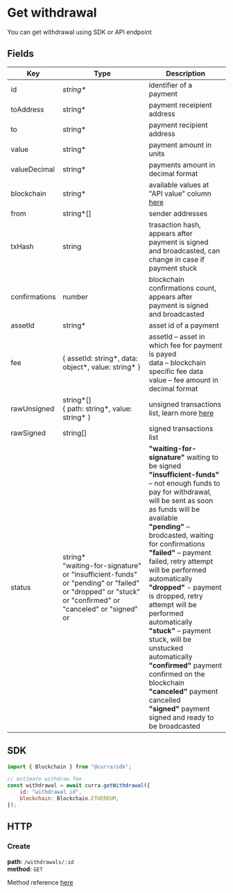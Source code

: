 # Get withdrawal

You can get withdrawal using SDK or API endpoint

## Fields

<table>
<thead>
<tr>
<th>Key</th>
<th>Type</th>
<th>Description</th>
</tr>
</thead>
<tbody>

<tr>
<td>id</td>
<td><i>string*</i></td>
<td>identifier of a payment</td>
</tr>

<tr>
<td>toAddress</td>
<td>
string*
</td>
<td>
payment receipient address
</td>
</tr>

<tr>
<td>to</td>
<td>
string*
</td>
<td>
payment recipient address
</td>
</tr>

<tr>
<td>value</td>
<td>
string*
</td>
<td>
payment amount in units
</td>
</tr>

<tr>
<td>valueDecimal</td>
<td>
string*
</td>
<td>
payments amount in decimal format
</td>
</tr>

<tr>
<td>blockchain</td>
<td>
string*
</td>
<td>
available values at "API value" column <a href="/introduction/availability.html">here<a/>
</td>
</tr>

<tr>
<td>from</td>
<td>
string*[]
</td>
<td>
sender addresses
</td>
</tr>

<tr>
<td>txHash</td>
<td>
string
</td>
<td>
trasaction hash, appears after payment is signed and broadcasted, can change in case if payment stuck
</td>
</tr>

<tr>
<td>confirmations</td>
<td>
number
</td>
<td>
blockchain confirmations count, appears after payment is signed and broadcasted
</td>
</tr>

<tr>
<td>assetId</td>
<td>
string*
</td>
<td>
asset id of a payment 
</td>
</tr>

<tr>
<td>fee</td>
<td>
{ assetId: string*, data: object*, value: string* }
</td>
<td>
assetId – asset in which fee for payment is payed<br/>
data – blockchain specific fee data<br/>
value – fee amount in decimal format
</td>
</tr>

<tr>
<td>rawUnsigned</td>
<td>
string*[]<br/>{ path: string*, value: string* }
</td>
<td>
unsigned transactions list, learn more <a href="/features/withdrawals/sign.html" target="_blank">here</a>
</td>
</tr>

<tr>
<td>rawSigned</td>
<td>
string[]
</td>
<td>
signed transactions list
</td>
</tr>

<tr>
<td>status</td>
<td>
string*<br/>
"waiting-for-signature" or
"insufficient-funds" or
"pending" or
"failed" or
"dropped" or
"stuck" or
"confirmed" or
"canceled" or
"signed" or
</td>
<td>
<b>"waiting-for-signature"</b> waiting to be signed<br/>
<b>"insufficient-funds"</b> – not enough funds to pay for withdrawal, will be sent as soon as funds will be available<br/>
<b>"pending"</b> – brodcasted, waiting for confirmations<br/>
<b>"failed"</b> – payment failed, retry attempt will be performed automatically<br/>
<b>"dropped"</b> - payment is dropped, retry attempt will be performed automatically<br/>
<b>"stuck"</b> – payment stuck, will be unstucked automatically<br/>
<b>"confirmed"</b> payment confirmed on the blockchain<br/>
<b>"canceled"</b> payment cancelled<br/>
<b>"signed"</b> payment signed and ready to be broadcasted<br/>
</td>
</tr>

</tbody>
</table>

## SDK

```js
import { Blockchain } from "@curra/sdk";

// estimate withdraw fee
const withdrawal = await curra.getWithdrawal({
    id: "withdrawal id",
    blockchain: Blockchain.ETHEREUM,
});
```

## HTTP

### Create

**path**: `/withdrawals/:id`\
**method**: `GET`

Method reference <a href="https://api.curra.io/documentation/static/index.html#/default/get_withdrawals__id_" target="_blank">here</a>
